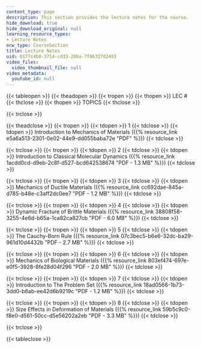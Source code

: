 ```yaml
---
content_type: page
description: This section provides the lecture notes for the course.
hide_download: true
hide_download_original: null
learning_resource_types:
- Lecture Notes
ocw_type: CourseSection
title: Lecture Notes
uid: 0177c4b0-3714-cd33-2bba-7f86327d2493
video_files:
  video_thumbnail_file: null
video_metadata:
  youtube_id: null
---
```


{{< tableopen >}}
{{< theadopen >}}
{{< tropen >}}
{{< thopen >}}
LEC #
{{< thclose >}}
{{< thopen >}}
TOPICS
{{< thclose >}}

{{< trclose >}}

{{< theadclose >}}
{{< tropen >}}
{{< tdopen >}}
1
{{< tdclose >}}
{{< tdopen >}}
Introduction to Mechanics of Materials ({{% resource_link e5a6a513-2301-0e02-44e9-dd055baba72e "PDF" %}})
{{< tdclose >}}

{{< trclose >}}
{{< tropen >}}
{{< tdopen >}}
2
{{< tdclose >}}
{{< tdopen >}}
Introduction to Classical Molecular Dynamics ({{% resource_link 1acdd0cd-d9eb-2c8f-d527-bcd642538674 "PDF - 1.3 MB" %}})
{{< tdclose >}}

{{< trclose >}}
{{< tropen >}}
{{< tdopen >}}
3
{{< tdclose >}}
{{< tdopen >}}
Mechanics of Ductile Materials ({{% resource_link cc692dae-845a-d785-b48e-c3aff2dc0ee7 "PDF - 1.2 MB" %}})
{{< tdclose >}}

{{< trclose >}}
{{< tropen >}}
{{< tdopen >}}
4
{{< tdclose >}}
{{< tdopen >}}
Dynamic Fracture of Brittle Materials ({{% resource_link 38808f58-3255-4e6d-b65a-1ca82ca827cb "PDF - 6.0 MB" %}})
{{< tdclose >}}

{{< trclose >}}
{{< tropen >}}
{{< tdopen >}}
5
{{< tdclose >}}
{{< tdopen >}}
The Cauchy-Born Rule ({{% resource_link 07c3bec5-b6e6-32dc-ba29-961d10d4432b "PDF - 2.7 MB" %}})
{{< tdclose >}}

{{< trclose >}}
{{< tropen >}}
{{< tdopen >}}
6
{{< tdclose >}}
{{< tdopen >}}
Mechanics of Biological Materials ({{% resource_link 803ef474-697e-e0f5-3928-8fe28d04f296 "PDF - 2.0 MB" %}})
{{< tdclose >}}

{{< trclose >}}
{{< tropen >}}
{{< tdopen >}}
7
{{< tdclose >}}
{{< tdopen >}}
Introduction to The Problem Set ({{% resource_link 18ad0566-1b73-3dd0-b6ab-ee42d6b9219c "PDF - 1.2 MB" %}})
{{< tdclose >}}

{{< trclose >}}
{{< tropen >}}
{{< tdopen >}}
8
{{< tdclose >}}
{{< tdopen >}}
Size Effects in Deformation of Materials ({{% resource_link 59b5c9c0-f8e0-d561-50cc-d5e56202a2eb "PDF - 3.3 MB" %}})
{{< tdclose >}}

{{< trclose >}}

{{< tableclose >}}
